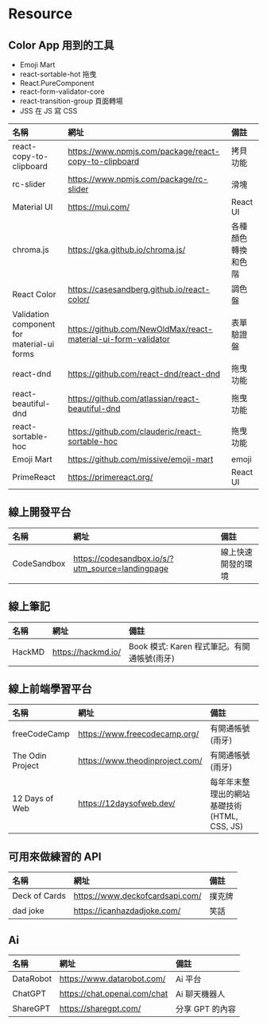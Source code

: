 # Resource

## Color App 用到的工具

- Emoji Mart
- react-sortable-hot 拖曳
- React.PureComponent
- react-form-validator-core
- react-transition-group 頁面轉場
- JSS 在 JS 寫 CSS

| 名稱                                       | 網址                                                          | 備註               |
| :----------------------------------------- | :------------------------------------------------------------ | :----------------- |
| react-copy-to-clipboard                    | https://www.npmjs.com/package/react-copy-to-clipboard         | 拷貝功能           |
| rc-slider                                  | https://www.npmjs.com/package/rc-slider                       | 滑塊               |
| Material UI                                | https://mui.com/                                              | React UI           |
| chroma.js                                  | https://gka.github.io/chroma.js/                              | 各種顏色轉換和色階 |
| React Color                                | https://casesandberg.github.io/react-color/                   | 調色盤             |
| Validation component for material-ui forms | https://github.com/NewOldMax/react-material-ui-form-validator | 表單驗證盤         |
| react-dnd                                  | https://github.com/react-dnd/react-dnd                        | 拖曳功能           |
| react-beautiful-dnd                        | https://github.com/atlassian/react-beautiful-dnd              | 拖曳功能           |
| react-sortable-hoc                         | https://github.com/clauderic/react-sortable-hoc               | 拖曳功能           |
| Emoji Mart                                 | https://github.com/missive/emoji-mart                         | emoji              |
| PrimeReact                                 | https://primereact.org/                                       | React UI           |

## 線上開發平台

| 名稱        | 網址                                             | 備註               |
| :---------- | :----------------------------------------------- | :----------------- |
| CodeSandbox | https://codesandbox.io/s/?utm_source=landingpage | 線上快速開發的環境 |

## 線上筆記

| 名稱   | 網址               | 備註                                        |
| :----- | :----------------- | :------------------------------------------ |
| HackMD | https://hackmd.io/ | Book 模式: Karen 程式筆記。有開通帳號(雨牙) |

## 線上前端學習平台

| 名稱             | 網址                            | 備註                                        |
| :--------------- | :------------------------------ | :------------------------------------------ |
| freeCodeCamp     | https://www.freecodecamp.org/   | 有開通帳號(雨牙)                            |
| The Odin Project | https://www.theodinproject.com/ | 有開通帳號(雨牙)                            |
| 12 Days of Web   | https://12daysofweb.dev/        | 每年年末整理出的網站基礎技術(HTML, CSS, JS) |

## 可用來做練習的 API

| 名稱          | 網址                            | 備註   |
| :------------ | :------------------------------ | :----- |
| Deck of Cards | https://www.deckofcardsapi.com/ | 撲克牌 |
| dad joke      | https://icanhazdadjoke.com/     | 笑話   |

## Ai

| 名稱      | 網址                         | 備註            |
| :-------- | :--------------------------- | :-------------- |
| DataRobot | https://www.datarobot.com/   | Ai 平台         |
| ChatGPT   | https://chat.openai.com/chat | Ai 聊天機器人   |
| ShareGPT  | https://sharegpt.com/        | 分享 GPT 的內容 |
